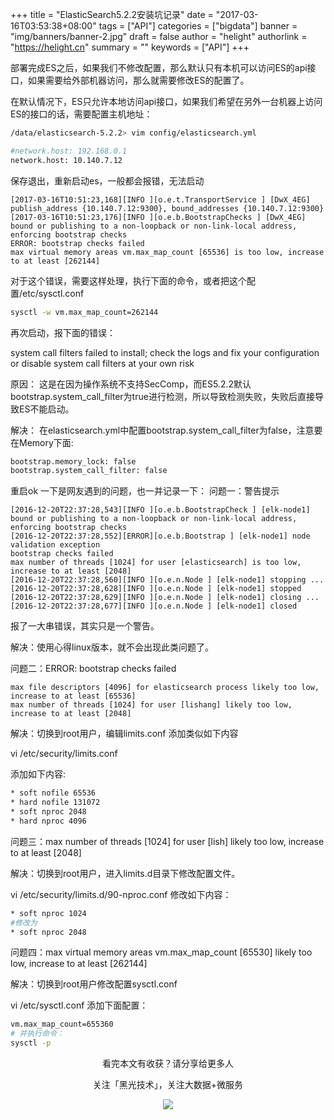 +++
title = "ElasticSearch5.2.2安装坑记录"
date = "2017-03-16T03:53:38+08:00"
tags = ["API"]
categories = ["bigdata"]
banner = "img/banners/banner-2.jpg"
draft = false
author = "helight"
authorlink = "https://helight.cn"
summary = ""
keywords = ["API"]
+++

部署完成ES之后，如果我们不修改配置，那么默认只有本机可以访问ES的api接口，如果需要给外部机器访问，那么就需要修改ES的配置了。

在默认情况下，ES只允许本地访问api接口，如果我们希望在另外一台机器上访问ES的接口的话，需要配置主机地址：
<!--more-->
```sh
/data/elasticsearch-5.2.2> vim config/elasticsearch.yml

#network.host: 192.168.0.1
network.host: 10.140.7.12
```
保存退出，重新启动es，一般都会报错，无法启动
```log
[2017-03-16T10:51:23,168][INFO ][o.e.t.TransportService ] [DwX_4EG] publish_address {10.140.7.12:9300}, bound_addresses {10.140.7.12:9300}
[2017-03-16T10:51:23,176][INFO ][o.e.b.BootstrapChecks ] [DwX_4EG] bound or publishing to a non-loopback or non-link-local address, enforcing bootstrap checks
ERROR: bootstrap checks failed
max virtual memory areas vm.max_map_count [65536] is too low, increase to at least [262144]
```
对于这个错误，需要这样处理，执行下面的命令，或者把这个配置/etc/sysctl.conf
```sh
sysctl -w vm.max_map_count=262144
```
再次启动，报下面的错误：

system call filters failed to install; check the logs and fix your configuration or disable system call filters at your own risk

原因：
这是在因为操作系统不支持SecComp，而ES5.2.2默认bootstrap.system_call_filter为true进行检测，所以导致检测失败，失败后直接导致ES不能启动。

解决：
在elasticsearch.yml中配置bootstrap.system_call_filter为false，注意要在Memory下面:
```sh
bootstrap.memory_lock: false
bootstrap.system_call_filter: false
```
重启ok
一下是网友遇到的问题，也一并记录一下：
问题一：警告提示
```log
[2016-12-20T22:37:28,543][INFO ][o.e.b.BootstrapCheck ] [elk-node1] bound or publishing to a non-loopback or non-link-local address, enforcing bootstrap checks
[2016-12-20T22:37:28,552][ERROR][o.e.b.Bootstrap ] [elk-node1] node validation exception
bootstrap checks failed
max number of threads [1024] for user [elasticsearch] is too low, increase to at least [2048]
[2016-12-20T22:37:28,560][INFO ][o.e.n.Node ] [elk-node1] stopping ...
[2016-12-20T22:37:28,628][INFO ][o.e.n.Node ] [elk-node1] stopped
[2016-12-20T22:37:28,629][INFO ][o.e.n.Node ] [elk-node1] closing ...
[2016-12-20T22:37:28,677][INFO ][o.e.n.Node ] [elk-node1] closed
```
报了一大串错误，其实只是一个警告。

解决：使用心得linux版本，就不会出现此类问题了。

问题二：ERROR: bootstrap checks failed
```log
max file descriptors [4096] for elasticsearch process likely too low, increase to at least [65536]
max number of threads [1024] for user [lishang] likely too low, increase to at least [2048]
```
解决：切换到root用户，编辑limits.conf 添加类似如下内容

vi /etc/security/limits.conf

添加如下内容:
```sh
* soft nofile 65536
* hard nofile 131072
* soft nproc 2048
* hard nproc 4096
```
问题三：max number of threads [1024] for user [lish] likely too low, increase to at least [2048]

解决：切换到root用户，进入limits.d目录下修改配置文件。

vi /etc/security/limits.d/90-nproc.conf
修改如下内容：
```sh
* soft nproc 1024
#修改为
* soft nproc 2048
```
问题四：max virtual memory areas vm.max_map_count [65530] likely too low, increase to at least [262144]

解决：切换到root用户修改配置sysctl.conf

vi /etc/sysctl.conf
添加下面配置：
```sh
vm.max_map_count=655360
# 并执行命令：
sysctl -p
```

<center>
看完本文有收获？请分享给更多人<br>

关注「黑光技术」，关注大数据+微服务<br>

![](/img/qrcode_helight_tech.jpg)
</center>
